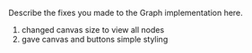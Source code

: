 Describe the fixes you made to the Graph implementation here.

1.  changed canvas size to view all nodes
2.  gave canvas and buttons simple styling
